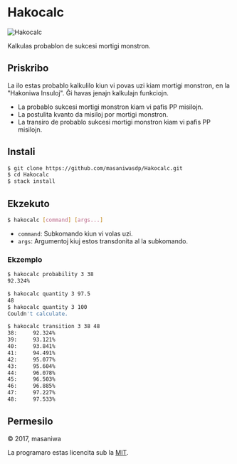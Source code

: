 Hakocalc
===

![Hakocalc](https://masaniwasdp.github.io/Hakocalc/Screenshot.png)

Kalkulas probablon de sukcesi mortigi monstron.

## Priskribo
La ilo estas probablo kalkulilo kiun vi povas uzi kiam mortigi monstron, en la "Hakoniwa Insuloj".
Ĝi havas jenajn kalkulajn funkciojn.

+ La probablo sukcesi mortigi monstron kiam vi pafis PP misilojn.
+ La postulita kvanto da misiloj por mortigi monstron.
+ La transiro de probablo sukcesi mortigi monstron kiam vi pafis PP misilojn.

## Instali

``` bash
$ git clone https://github.com/masaniwasdp/Hakocalc.git
$ cd Hakocalc
$ stack install
```

## Ekzekuto

``` bash
$ hakocalc [command] [args...]
```

+ `command`: Subkomando kiun vi volas uzi.
+ `args`: Argumentoj kiuj estos transdonita al la subkomando.

### Ekzemplo

``` bash
$ hakocalc probability 3 38
92.324%
```

``` bash
$ hakocalc quantity 3 97.5
48
$ hakocalc quantity 3 100
Couldn't calculate.
```

``` bash
$ hakocalc transition 3 38 48
38:     92.324%
39:     93.121%
40:     93.841%
41:     94.491%
42:     95.077%
43:     95.604%
44:     96.078%
45:     96.503%
46:     96.885%
47:     97.227%
48:     97.533%
```

## Permesilo
© 2017, masaniwa

La programaro estas licencita sub la [MIT](https://github.com/masaniwasdp/Hakocalc/blob/master/LICENSE).
